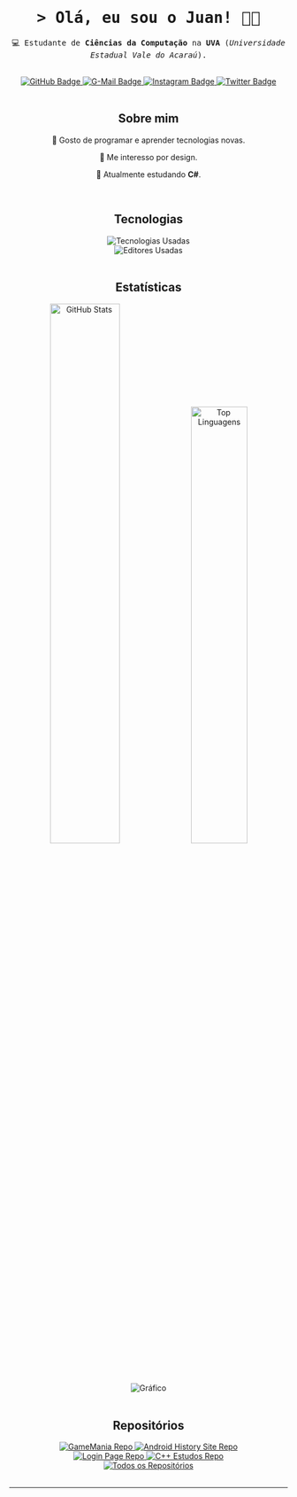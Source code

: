 <!--- Intro --->

<div id = "header" align = "center">
	<samp>
		<h1>&gt; Olá, eu sou o Juan! 👋🙃</h1>
		<p>💻 Estudante de <b>Ciências da Computação</b> na <b>UVA</b> (<i>Universidade Estadual Vale do Acaraú</i>).</p>
	</samp>
</div><br/>


<div id = "badges" align = "center">
	<a href="https://github.com/juancamilojc">
		<img src="https://img.shields.io/badge/-Github-000?style=for-the-badge&logo=Github&logoColor=white" alt = "GitHub Badge" />
	</a>
	<a href="mailto:jcamilo596@gmail.com" target="blank">
		<img src="https://img.shields.io/badge/-Gmail-DE1A1A?style=for-the-badge&logo=Gmail&logoColor=white" alt = "G-Mail Badge" />
	</a>
	<a href="https://www.instagram.com/juan_camilo.cpp/" target="blank">
		<img src="https://img.shields.io/badge/-Instagram-E4405F?style=for-the-badge&logo=Instagram&logoColor=white" alt = "Instagram Badge" />
	</a>
	<a href="https://twitter.com/juan_camilojc" target="blank">
		<img src="https://img.shields.io/badge/-Twitter-1DA1F2?style=for-the-badge&logo=Twitter&logoColor=white" alt = "Twitter Badge" />
	</a>
</div><br/>


<!--- About --->

<div id = "about" align = "center">
	<h2>Sobre mim</h2>
	<p>🚀 Gosto de programar e aprender tecnologias novas.</p>
	<p>🎨 Me interesso por design.</p>
	<P>📝 Atualmente estudando <b>C#</b>.</p>
</div><br/>


<!--- Tech --->

<div id = "tech" align = "center">
	<h2>Tecnologias</h2>
	<img src="https://skillicons.dev/icons?i=html,css,cpp,cs&theme=dark&perline=4" alt = "Tecnologias Usadas" /><br/>
	<img src = "https://img.shields.io/badge/Visual_Studio_Code-0078D4?style=for-the-badge&logo=visual%20studio%20code&logoColor=white" alt = "Editores Usadas" />
</div></br>


<!--- Stats --->

<div id = "stats" align = "center">
	<h2>Estatísticas</h2>
	<img src = "https://github-readme-stats.vercel.app/api?username=juancamilojc&line_height=25&count_private=true&show_icons=true&icon_color=00ff87&rank_icon=github&ring_color=00ff87&bg_color=60,171717,08203E&hide_border=true&border_radius=20&theme=dark&locale=pt-br" alt = "GitHub Stats" width="50%" />
	<img src = "https://github-readme-stats.vercel.app/api/top-langs/?username=juancamilojc&hide=hlsl,shaderlab&layout=compact&icon_color=00ff87&rank_icon=github&ring_color=00ff87&bg_color=60,171717,08203E&hide_border=true&border_radius=17&theme=dark&locale=pt-br" alt = "Top Linguagens" width="45%" /><br/>
	<!--- GitHub Streak
	<img width = "450" src="https://streak-stats.demolab.com?user=juancamilojc&theme=dark&hide_border=true&border_radius=20&locale=pt_BR&date_format=j%20M%5B%20Y%5D&mode=weekly&background=60%2C171717%2C08203E&ring=FFFFFF&fire=00FF87&currStreakLabel=00FF87&sideNums=00FF87" alt="GitHub Streak" /><br/>
	--->
	<img src = "https://github-readme-activity-graph.vercel.app/graph?username=juancamilojc&hide_border=true&theme=github-dark&color=FFFFFF&line=00ff87&point=00ff87&area_color=00ff87&title_color=FFFFFF&area=true" alt = "Gráfico" />
</div><br/>


<!--- Repos --->

<div id = "repos" align = "center">
	<h2>Repositórios</h2>
	<a href = "https://github.com/gilzamir18/gamemania" target = "_blank">
		<img src = "https://github-readme-stats.vercel.app/api/pin/?username=gilzamir18&repo=gamemania&show_owner=true&hide_border=true&border_radius=20&theme=dark&bg_color=60,171717,08203E&icon_color=00ff87&locale=pt-br" alt = "GameMania Repo" />
	</a>
	<a href = "https://juancamilojc.github.io/projeto-android/" target = "_blank">
		<img src = "https://github-readme-stats.vercel.app/api/pin/?username=juancamilojc&repo=projeto-login&hide_border=true&border_radius=20&theme=dark&bg_color=60,171717,08203E&icon_color=00ff87&locale=pt-br" alt = "Android History Site Repo" />
	</a><br/>
	<a href = "https://juancamilojc.github.io/projeto-login/" target = "_blank">
		<img src = "https://github-readme-stats.vercel.app/api/pin/?username=juancamilojc&repo=projeto-android&hide_border=true&border_radius=20&theme=dark&bg_color=60,171717,08203E&icon_color=00ff87&locale=pt-br" alt = "Login Page Repo" />
	</a>
	<a href = "https://github.com/juancamilojc/pong">
		<img src = "https://github-readme-stats.vercel.app/api/pin/?username=juancamilojc&repo=cpp&hide_border=true&border_radius=20&theme=dark&bg_color=60,171717,08203E&icon_color=00ff87&locale=pt-br" alt = "C++ Estudos Repo" />
	</a><br/>
  	<a href="https://github.com/juancamilojc?tab=repositories">
		<img src = "https://img.shields.io/badge/-Todos-2962FF?style=for-the-badge&logo=koding&logoColor=white" alt = "Todos os Repositórios" />
	</a>
</div><br/>

- - -
